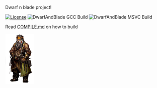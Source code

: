 Dwarf n blade project!

[![License](http://img.shields.io/:license-mit-blue.svg)](http://doge.mit-license.org)
![DwarfAndBlade GCC Build](https://github.com/Turtwiggy/Dwarf-and-Blade/workflows/DwarfAndBlade%20GCC%20Build/badge.svg?branch=CI-release-branch)
![DwarfAndBlade MSVC Build](https://github.com/Turtwiggy/Dwarf-and-Blade/workflows/DwarfAndBlade%20MSVC%20Build/badge.svg?branch=CI-release-branch)

Read [COMPILE.md](./COMPILE.md) on how to build

<img src=".github/images/dwarf.png" width="90" height="160">